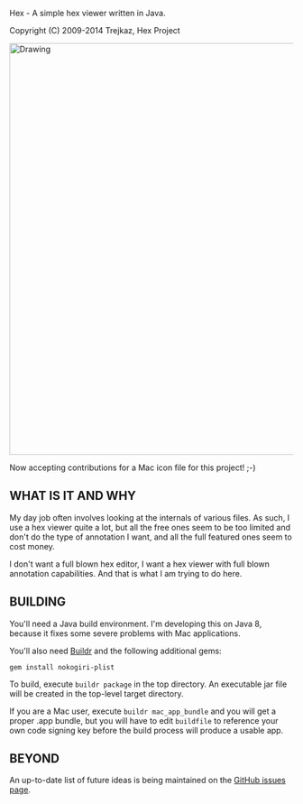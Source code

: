 Hex - A simple hex viewer written in Java.

Copyright (C) 2009-2014  Trejkaz, Hex Project

<a href="http://i.imgur.com/o4op2K5.png">
  <img src="http://i.imgur.com/o4op2K5.png" alt="Drawing" style="width: 730px;"/>
</a>

Now accepting contributions for a Mac icon file for this project! ;-)

WHAT IS IT AND WHY
------------------

My day job often involves looking at the internals of various files.
As such, I use a hex viewer quite a lot, but all the free ones seem to
be too limited and don't do the type of annotation I want, and all the
full featured ones seem to cost money.

I don't want a full blown hex editor, I want a hex viewer with full blown
annotation capabilities.  And that is what I am trying to do here.


BUILDING
--------

You'll need a Java build environment.  I'm developing this on Java 8,
because it fixes some severe problems with Mac applications.

You'll also need [Buildr][] and the following additional gems:

    gem install nokogiri-plist

To build, execute `buildr package` in the top directory. An executable
jar file will be created in the top-level target directory.

If you are a Mac user, execute `buildr mac_app_bundle` and you will get
a proper .app bundle, but you will have to edit `buildfile` to
reference your own code signing key before the build process will
produce a usable app.


BEYOND
------

An up-to-date list of future ideas is being maintained on the
[GitHub issues page][issues].


[Buildr]: http://buildr.apache.org/
[issues]: https://github.com/trejkaz/hex/issues
